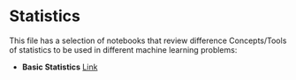 # Statistics
This file has a selection of notebooks that review difference Concepts/Tools of statistics to be used in different machine learning problems:

- **Basic Statistics** [Link](https://github.com/mbelkhei/Statistics/tree/master/Basic%20statistics)
 
